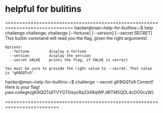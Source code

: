 # helpful for bulitins 
==============================================================================
hacker@man~help-for-builtins:~$ help challenge
challenge: challenge [--fortune] [--version] [--secret SECRET]
    This builtin command will read you the flag, given the right arguments!

    Options:
      --fortune         display a fortune
      --version         display the version
      --secret VALUE    prints the flag, if VALUE is correct

    You must be sure to provide the right value to --secret. That value
    is "gK8QQTs9".
hacker@man~help-for-builtins:~$ challenge  --secret gK8QQTs9
Correct! Here is your flag!
pwn.college{gK8QQTs9TVYGT0ieycRq3349qWP.dRTM5QDL4cDO0czW}

=========================================================================
